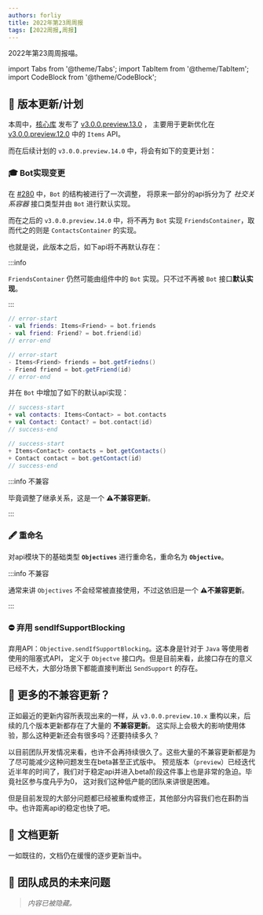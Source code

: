 ```yaml
---
authors: forliy
title: 2022年第23周周报
tags: [2022周报,周报]
---
```



2022年第23周周报喵。

<!--truncate-->

import Tabs from '@theme/Tabs';
import TabItem from '@theme/TabItem';
import CodeBlock from '@theme/CodeBlock';

## 🚀 版本更新/计划
本周中，[核心库](https://github.com/ForteScarlet/simpler-robot) 发布了
[v3.0.0.preview.13.0](https://github.com/ForteScarlet/simpler-robot/releases/tag/v3.0.0.preview.13.0) ，
主要用于更新优化在 [v3.0.0.preview.12.0](https://github.com/ForteScarlet/simpler-robot/releases/tag/v3.0.0.preview.12.0) 
中的 `Items` API。

而在后续计划的 `v3.0.0.preview.14.0` 中，将会有如下的变更计划：

### 🎓 Bot实现变更
在 [#280](https://github.com/ForteScarlet/simpler-robot/pull/280) 中，`Bot` 的结构被进行了一次调整，
将原来一部分的api拆分为了 _社交关系容器_ 接口类型并由 `Bot` 进行默认实现。

而在之后的 `v3.0.0.preview.14.0` 中，将不再为 `Bot` 实现 `FriendsContainer`，取而代之的则是 `ContactsContainer` 的实现。

也就是说，此版本之后，如下api将不再默认存在：

:::info

`FriendsContainer` 仍然可能由组件中的 `Bot` 实现。只不过不再被 `Bot` 接口**默认实现**。

:::

<Tabs groupId="code">
<TabItem value="Kotlin">

```kotlin
// error-start
- val friends: Items<Friend> = bot.friends
- val friend: Friend? = bot.friend(id)
// error-end
```

</TabItem>
<TabItem value="Java">

```java
// error-start
- Items<Friend> friends = bot.getFriedns()
- Friend friend = bot.getFriend(id)
// error-end
```

</TabItem>
</Tabs>

并在 `Bot` 中增加了如下的默认api实现：

<Tabs groupId="code">
<TabItem value="Kotlin">

```kotlin
// success-start
+ val contacts: Items<Contact> = bot.contacts
+ val Contact: Contact? = bot.contact(id)
// success-end
```

</TabItem>
<TabItem value="Java">

```java
// success-start
+ Items<Contact> contacts = bot.getContacts()
+ Contact contact = bot.getContact(id)
// success-end
```

</TabItem>
</Tabs>

:::info 不兼容

毕竟调整了继承关系，这是一个 **⚠️不兼容更新**。

:::

### 🖋 重命名
对api模块下的基础类型 **`Objectives`** 进行重命名，重命名为 **`Objective`**。

:::info 不兼容

通常来讲 `Objectives` 不会经常被直接使用，不过这依旧是一个 **⚠️不兼容更新**。

:::


### ⛔️ 弃用 sendIfSupportBlocking
弃用API：`Objective.sendIfSupportBlocking`。这本身是针对于 `Java` 等使用者使用的阻塞式API，
定义于 `Objectve` 接口内。但是目前来看，此接口存在的意义已经不大，大部分场景下都能直接判断出 `SendSupport` 的存在。 


## 🫣 更多的不兼容更新？
正如最近的更新内容所表现出来的一样，从 `v3.0.0.preview.10.x` 重构以来，后续的几个版本更新都存在了大量的 **不兼容更新**。
这实际上会极大的影响使用体验，那么这种更新还会有很多吗？还要持续多久？

以目前团队开发情况来看，也许不会再持续很久了。这些大量的不兼容更新都是为了尽可能减少这种问题发生在beta甚至正式版中。
预览版本（`preview`）已经迭代近半年的时间了，我们对于稳定api并进入beta阶段这件事上也是非常的急迫。毕竟社区参与度~~几乎~~为0，
这对我们这种低产能的团队来讲很是困难。

但是目前发现的大部分问题都已经被重构或修正，其他部分内容我们也在斟酌当中。也许距离api的稳定也快了吧。


## 📖 文档更新
一如既往的，文档仍在缓慢的逐步更新当中。

## 🤔 团队成员的未来问题
> *内容已被隐藏。*
